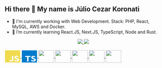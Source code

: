 ## Hi there 👋 My name is Júlio Cezar Koronati

- 🔭 I'm currently working with Web Development. Stack: PHP, React, MySQL, AWS and Docker.
- 🌱 I’m currently learning React.JS, Next.JS, TypeScript, Node and Rust.

<div align="center">
  <a href="https://github.com/jckoronati">
  <img height="180em" src="https://github-readme-stats.vercel.app/api?username=jckoronati&show_icons=true&theme=github_dark&include_all_commits=true&count_private=true"/>
  <img height="180em" src="https://github-readme-stats.vercel.app/api/top-langs/?username=jckoronati&layout=compact&langs_count=7&theme=github_dark"/>
</div>
<br>
<div>
  <img align="center" height="40" width="50" src="https://raw.githubusercontent.com/devicons/devicon/master/icons/javascript/javascript-plain.svg">
  <img align="center" height="40" width="50" src="https://raw.githubusercontent.com/devicons/devicon/master/icons/typescript/typescript-plain.svg">
  <img align="center" height="40" width="50" src="https://cdn.jsdelivr.net/gh/devicons/devicon/icons/vuejs/vuejs-original-wordmark.svg">
  <img align="center" height="40" width="50" src="https://cdn.jsdelivr.net/gh/devicons/devicon/icons/react/react-original.svg">
  <img align="center" height="40" width="50" src="https://cdn.jsdelivr.net/gh/devicons/devicon/icons/nodejs/nodejs-original.svg">
  <img align="center" height="40" width="50" src="https://cdn.jsdelivr.net/gh/devicons/devicon/icons/docker/docker-original.svg">
  <img align="center" height="40" width="50" src="https://cdn.jsdelivr.net/gh/devicons/devicon/icons/php/php-original.svg">
</div>
